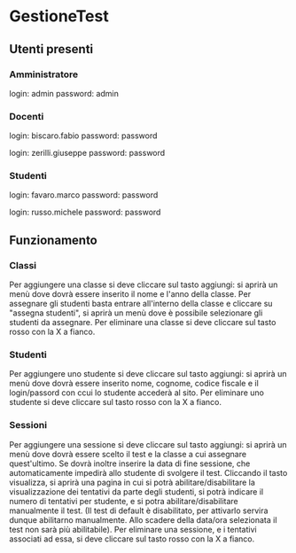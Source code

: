 # GestioneTest

## Utenti presenti

### Amministratore
login: admin         password: admin


### Docenti
login: biscaro.fabio        password: password

login: zerilli.giuseppe       password: password


### Studenti
login: favaro.marco         password: password

login: russo.michele        password: password

## Funzionamento
### Classi
Per aggiungere una classe si deve cliccare sul tasto aggiungi: si aprirà un menù dove dovrà essere inserito il nome e l'anno della classe.
Per assegnare gli studenti basta entrare all'interno della classe e cliccare su "assegna studenti", si aprirà un menù dove è possibile selezionare gli studenti da assegnare.
Per eliminare una classe si deve cliccare sul tasto rosso con la X a fianco.

### Studenti
Per aggiungere uno studente si deve cliccare sul tasto aggiungi: si aprirà un menù dove dovrà essere inserito nome, cognome, codice fiscale e il login/passord con ccui lo studente accederà al sito.
Per eliminare uno studente si deve cliccare sul tasto rosso con la X a fianco.

### Sessioni
Per aggiungere una sessione si deve cliccare sul tasto aggiungi: si aprirà un menù dove dovrà essere scelto il test e la classe a cui assegnare quest'ultimo. Se dovrà inoltre inserire la data di fine sessione, che automaticamente impedirà allo studente di svolgere il test.
Cliccando il tasto visualizza, si aprirà una pagina in cui si potrà abilitare/disabilitare la visualizzazione dei tentativi da parte degli studenti, si potrà indicare il numero di tentativi per studente, e si potra abilitare/disabilitare manualmente il test. (Il test di default è disabilitato, per attivarlo servira dunque abilitarno manualmente. Allo scadere della data/ora selezionata il test non sarà più abilitabile).
Per eliminare una sessione, e i tentativi associati ad essa, si deve cliccare sul tasto rosso con la X a fianco.

